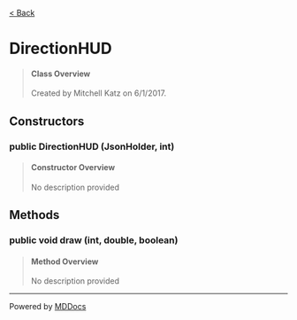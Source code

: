 [< Back](../README.md)
# DirectionHUD #
>#### Class Overview ####
>Created by Mitchell Katz on 6/1/2017.
## Constructors ##
### public DirectionHUD (JsonHolder, int) ###
>#### Constructor Overview ####
>No description provided
>
## Methods ##
### public void draw (int, double, boolean) ###
>#### Method Overview ####
>No description provided
>

---
Powered by [MDDocs](https://github.com/VRCube/MDDocs)